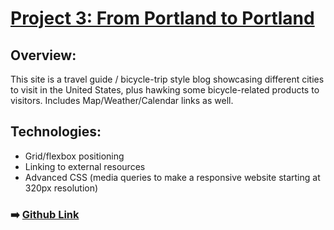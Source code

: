 # [Project 3: From Portland to Portland](https://cjmaret.github.io/web_project_3/)

## Overview:
This site is a travel guide / bicycle-trip style blog showcasing different cities to visit in the United States, plus hawking some bicycle-related products to visitors. Includes Map/Weather/Calendar links as well.
## Technologies:
- Grid/flexbox positioning
- Linking to external resources
- Advanced CSS (media queries to make a responsive website starting at 320px resolution)

### ➡️ [Github Link](https://github.com/cjmaret/web_project_3)

        
